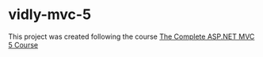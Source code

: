 # vidly-mvc-5
This project was created following the course [The Complete ASP.NET MVC 5 Course ](https://www.udemy.com/the-complete-aspnet-mvc-5-course)

